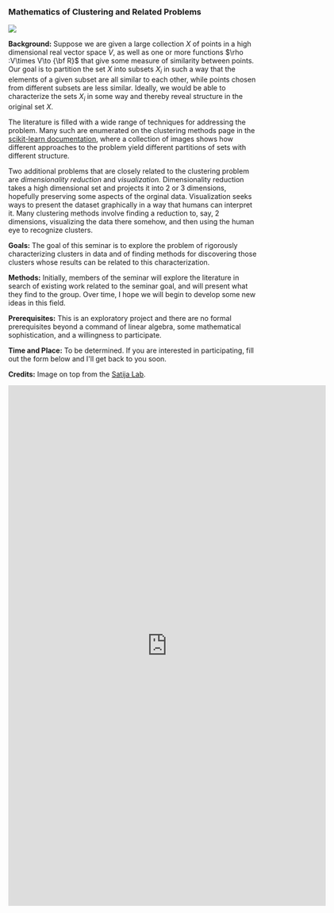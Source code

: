 ### Mathematics of Clustering and Related Problems


<img src="https://satijalab.org/img/tsne-example.png" align="center">

**Background:** Suppose we are given a large collection $X$ of points in a high dimensional real vector space $V$, as well as one or more 
functions $\rho :V\times V\to {\bf R}$ that give some measure of similarity between points.  Our goal is to partition
the set $X$ into subsets $X_i$ in such a way that the elements of a given subset are all similar to each other, while
points chosen from different subsets are less similar.  Ideally, we would be able to characterize the sets $X_i$ in 
some way and thereby reveal structure in the original set $X$.

The literature is filled with a wide range of techniques for addressing the problem.  Many such are enumerated on 
the clustering methods page in the  [scikit-learn documentation](https://scikit-learn.org/stable/modules/clustering.html),
where a collection of images shows how different approaches to the problem yield different partitions of sets with different structure.

Two additional problems that are closely related to the clustering problem are *dimensionality reduction* and *visualization.*  Dimensionality
reduction takes a high dimensional set and projects it into $2$ or $3$ dimensions, hopefully preserving some aspects of the orginal data.
Visualization seeks ways to present the dataset graphically in a way that humans can interpret it.    Many clustering methods
involve finding a reduction to, say, $2$ dimensions, visualizing the data there somehow, and then using the human eye to recognize clusters.

**Goals:** The goal of this seminar is to explore the problem of rigorously characterizing clusters in data and of finding methods for discovering those
clusters whose results can be related to this characterization.

**Methods:** Initially, members of the seminar will explore the literature in search of existing work related to the seminar goal, and will present
what they find to the group.  Over time, I hope we will begin to develop some new ideas in this field.

**Prerequisites:** This is an exploratory project and there are no formal prerequisites beyond  a command of linear algebra,
some mathematical sophistication, and a willingness to participate.

**Time and Place:** To be determined.  If you are interested in participating, fill out the form below and I'll get back to you soon.

**Credits:** Image on top from the [Satija Lab](https://satijalab.org).

<iframe src="https://docs.google.com/forms/d/e/1FAIpQLSfvvQaIB6jUgfqtgDw8M9BkFM-wD3_9z_LQUuc1eQQpqURnDg/viewform?embedded=true" width="640" height="1051" frameborder="0" marginheight="0" marginwidth="0">Loading…</iframe>


